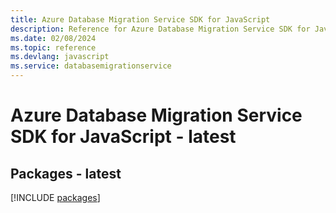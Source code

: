 ```yaml
---
title: Azure Database Migration Service SDK for JavaScript
description: Reference for Azure Database Migration Service SDK for JavaScript
ms.date: 02/08/2024
ms.topic: reference
ms.devlang: javascript
ms.service: databasemigrationservice
---
```

# Azure Database Migration Service SDK for JavaScript - latest
## Packages - latest
[!INCLUDE [packages](database-migration-service-index.md)]